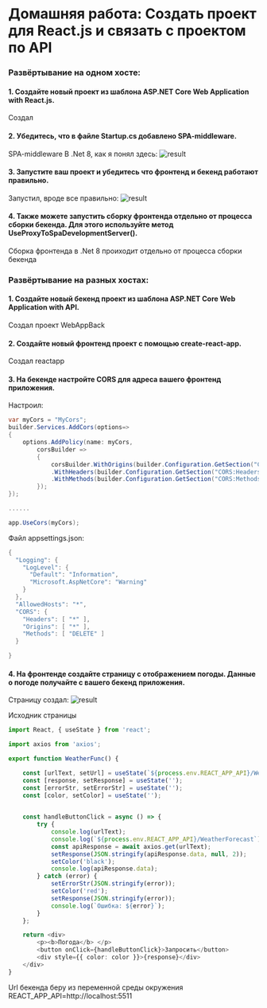 # Домашняя работа: Создать проект для React.js и связать с проектом по API
### Развёртывание на одном хосте:
#### 1. Создайте новый проект из шаблона ASP.NET Core Web Application with React.js.
Создал
#### 2. Убедитесь, что в файле Startup.cs добавлено SPA-middleware.
SPA-middleware В .Net 8, как я понял здесь:
<image src="images/SPA.png" alt="result">

#### 3. Запустите ваш проект и убедитесь что фронтенд и бекенд работают правильно.
Запустил, вроде все правильно:
<image src="images/res.png" alt="result">

#### 4. Также можете запустить сборку фронтенда отдельно от процесса сборки бекенда. Для этого используйте метод UseProxyToSpaDevelopmentServer().
Сборка фронтенда в .Net 8 проиходит отдельно от процесса сборки бекенда

### Развёртывание на разных хостах:
#### 1. Создайте новый бекенд проект из шаблона ASP.NET Core Web Application with API.
Создал проект WebAppBack
#### 2. Создайте новый фронтенд проект с помощью create-react-app.
Создал reactapp
#### 3. На бекенде настройте CORS для адреса вашего фронтенд приложения.
Настроил:
```cs
var myCors = "MyCors";
builder.Services.AddCors(options=>
{
    options.AddPolicy(name: myCors,
        corsBuilder =>
        {
            corsBuilder.WithOrigins(builder.Configuration.GetSection("CORS:Origins").Get<string[]>())
            .WithHeaders(builder.Configuration.GetSection("CORS:Headers").Get<string[]>())
            .WithMethods(builder.Configuration.GetSection("CORS:Methods").Get<string[]>());
        });
});

......

app.UseCors(myCors);

```

Файл appsettings.json:

```cs
{
  "Logging": {
    "LogLevel": {
      "Default": "Information",
      "Microsoft.AspNetCore": "Warning"
    }
  },
  "AllowedHosts": "*",
  "CORS": {
    "Headers": [ "*" ],
    "Origins": [ "*" ],
    "Methods": [ "DELETE" ]
  }

}
```


#### 4. На фронтенде создайте страницу с отображением погоды. Данные о погоде получайте с вашего бекенд приложения.

Страницу создал:
<image src="images/weather.png" alt="result">

Исходник страницы
```ts
import React, { useState } from 'react';

import axios from 'axios';

export function WeatherFunc() {

    const [urlText, setUrl] = useState(`${process.env.REACT_APP_API}/WeatherForecast`);
    const [response, setResponse] = useState('');
    const [errorStr, setErrorStr] = useState('');
    const [color, setColor] = useState('');
    

    const handleButtonClick = async () => {
        try {
            console.log(urlText);
            console.log(`${process.env.REACT_APP_API}/WeatherForecast`);
            const apiResponse = await axios.get(urlText);
            setResponse(JSON.stringify(apiResponse.data, null, 2));
            setColor('black');
            console.log(apiResponse.data);
        } catch (error) {
            setErrorStr(JSON.stringify(error));
            setColor('red');
            setResponse(JSON.stringify(error));
            console.log(`Ошибка: ${error}`);
        }
    };

    return <div>
        <p><b>Погода</b> </p>       
        <button onClick={handleButtonClick}>Запросить</button>
        <div style={{ color: color }}>{response}</div>
    </div>    
}

```

Url бекенда беру из переменной среды окружения REACT_APP_API=http://localhost:5511
